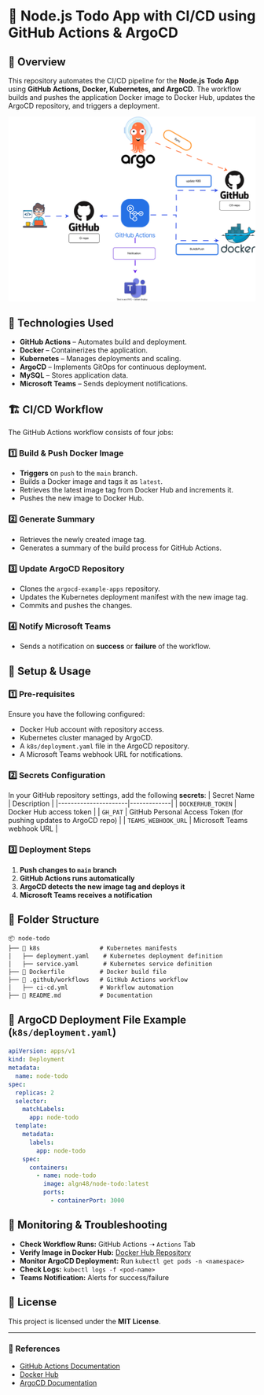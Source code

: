# 🚀 Node.js Todo App with CI/CD using GitHub Actions & ArgoCD

## 📌 Overview
This repository automates the CI/CD pipeline for the **Node.js Todo App** using **GitHub Actions, Docker, Kubernetes, and ArgoCD**. The workflow builds and pushes the application Docker image to Docker Hub, updates the ArgoCD repository, and triggers a deployment.

![alt text](<repo/tt.svg>)

## 🔧 Technologies Used
- **GitHub Actions** – Automates build and deployment.
- **Docker** – Containerizes the application.
- **Kubernetes** – Manages deployments and scaling.
- **ArgoCD** – Implements GitOps for continuous deployment.
- **MySQL** – Stores application data.
- **Microsoft Teams** – Sends deployment notifications.



## 🏗️ CI/CD Workflow
The GitHub Actions workflow consists of four jobs:

### 1️⃣ **Build & Push Docker Image**
- **Triggers** on `push` to the `main` branch.
- Builds a Docker image and tags it as `latest`.
- Retrieves the latest image tag from Docker Hub and increments it.
- Pushes the new image to Docker Hub.

### 2️⃣ **Generate Summary**
- Retrieves the newly created image tag.
- Generates a summary of the build process for GitHub Actions.

### 3️⃣ **Update ArgoCD Repository**
- Clones the `argocd-example-apps` repository.
- Updates the Kubernetes deployment manifest with the new image tag.
- Commits and pushes the changes.

### 4️⃣ **Notify Microsoft Teams**
- Sends a notification on **success** or **failure** of the workflow.

## 📜 Setup & Usage
### 1️⃣ **Pre-requisites**
Ensure you have the following configured:
- Docker Hub account with repository access.
- Kubernetes cluster managed by ArgoCD.
- A `k8s/deployment.yaml` file in the ArgoCD repository.
- A Microsoft Teams webhook URL for notifications.

### 2️⃣ **Secrets Configuration**
In your GitHub repository settings, add the following **secrets**:
| Secret Name          | Description |
|----------------------|-------------|
| `DOCKERHUB_TOKEN`   | Docker Hub access token |
| `GH_PAT`            | GitHub Personal Access Token (for pushing updates to ArgoCD repo) |
| `TEAMS_WEBHOOK_URL` | Microsoft Teams webhook URL |

### 3️⃣ **Deployment Steps**
1. **Push changes to `main` branch**
2. **GitHub Actions runs automatically**
3. **ArgoCD detects the new image tag and deploys it**
4. **Microsoft Teams receives a notification**

## 📂 Folder Structure
```
📦 node-todo
├── 📂 k8s                 # Kubernetes manifests
│   ├── deployment.yaml    # Kubernetes deployment definition
│   ├── service.yaml       # Kubernetes service definition
├── 📄 Dockerfile          # Docker build file
├── 📄 .github/workflows   # GitHub Actions workflow
│   ├── ci-cd.yml         # Workflow automation
├── 📄 README.md           # Documentation
```

## 🎯 ArgoCD Deployment File Example (`k8s/deployment.yaml`)
```yaml
apiVersion: apps/v1
kind: Deployment
metadata:
  name: node-todo
spec:
  replicas: 2
  selector:
    matchLabels:
      app: node-todo
  template:
    metadata:
      labels:
        app: node-todo
    spec:
      containers:
        - name: node-todo
          image: algn48/node-todo:latest
          ports:
            - containerPort: 3000
```

## 📌 Monitoring & Troubleshooting
- **Check Workflow Runs:** GitHub Actions ➝ `Actions` Tab
- **Verify Image in Docker Hub:** [Docker Hub Repository](https://hub.docker.com/r/algn48/node-todo)
- **Monitor ArgoCD Deployment:** Run `kubectl get pods -n <namespace>`
- **Check Logs:** `kubectl logs -f <pod-name>`
- **Teams Notification:** Alerts for success/failure

## 📜 License
This project is licensed under the **MIT License**.

---

### 🔗 References
- [GitHub Actions Documentation](https://docs.github.com/en/actions)
- [Docker Hub](https://hub.docker.com)
- [ArgoCD Documentation](https://argo-cd.readthedocs.io/)

